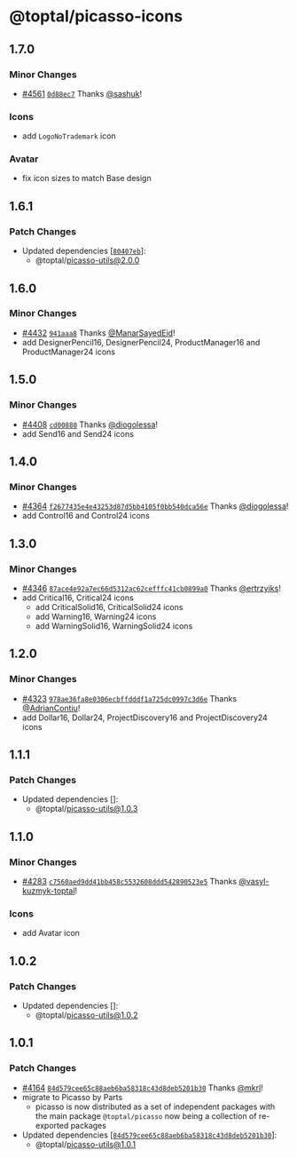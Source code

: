 # @toptal/picasso-icons

## 1.7.0

### Minor Changes

- [#4561](https://github.com/toptal/picasso/pull/4561) [`0d88ec7`](https://github.com/toptal/picasso/commit/0d88ec7dfab46c4eb02669ee8d69a921e6cac569) Thanks [@sashuk](https://github.com/sashuk)!

### Icons

- add `LogoNoTrademark` icon

### Avatar

- fix icon sizes to match Base design

## 1.6.1

### Patch Changes

- Updated dependencies [[`80407eb`](https://github.com/toptal/picasso/commit/80407eb734c69894ee6d2dadd3e773752fc43c5d)]:
  - @toptal/picasso-utils@2.0.0

## 1.6.0

### Minor Changes

- [#4432](https://github.com/toptal/picasso/pull/4432) [`941aaa8`](https://github.com/toptal/picasso/commit/941aaa827318acc969968b1b770ddb5bb63471a7) Thanks [@ManarSayedEid](https://github.com/ManarSayedEid)!
- add DesignerPencil16, DesignerPencil24, ProductManager16 and ProductManager24 icons

## 1.5.0

### Minor Changes

- [#4408](https://github.com/toptal/picasso/pull/4408) [`cd00880`](https://github.com/toptal/picasso/commit/cd008802e9701bb6574b3354f9d6e95c6ffc61ed) Thanks [@diogolessa](https://github.com/diogolessa)!
- add Send16 and Send24 icons

## 1.4.0

### Minor Changes

- [#4364](https://github.com/toptal/picasso/pull/4364) [`f2677435e4e43253d87d5bb4105f0bb540dca56e`](https://github.com/toptal/picasso/commit/f2677435e4e43253d87d5bb4105f0bb540dca56e) Thanks [@diogolessa](https://github.com/diogolessa)!
- add Control16 and Control24 icons

## 1.3.0

### Minor Changes

- [#4346](https://github.com/toptal/picasso/pull/4346) [`87ace4e92a7ec66d5312ac62cefffc41cb0899a0`](https://github.com/toptal/picasso/commit/87ace4e92a7ec66d5312ac62cefffc41cb0899a0) Thanks [@ertrzyiks](https://github.com/ertrzyiks)!
- add Critical16, Critical24 icons
  - add CriticalSolid16, CriticalSolid24 icons
  - add Warning16, Warning24 icons
  - add WarningSolid16, WarningSolid24 icons

## 1.2.0

### Minor Changes

- [#4323](https://github.com/toptal/picasso/pull/4323) [`978ae36fa8e0306ecbffdddf1a725dc0997c3d6e`](https://github.com/toptal/picasso/commit/978ae36fa8e0306ecbffdddf1a725dc0997c3d6e) Thanks [@AdrianContiu](https://github.com/AdrianContiu)!
- add Dollar16, Dollar24, ProjectDiscovery16 and ProjectDiscovery24 icons

## 1.1.1

### Patch Changes

- Updated dependencies []:
  - @toptal/picasso-utils@1.0.3

## 1.1.0

### Minor Changes

- [#4283](https://github.com/toptal/picasso/pull/4283) [`c7560aed9dd41bb458c5532608ddd542890523e5`](https://github.com/toptal/picasso/commit/c7560aed9dd41bb458c5532608ddd542890523e5) Thanks [@vasyl-kuzmyk-toptal](https://github.com/vasyl-kuzmyk-toptal)!

### Icons

- add Avatar icon

## 1.0.2

### Patch Changes

- Updated dependencies []:
  - @toptal/picasso-utils@1.0.2

## 1.0.1

### Patch Changes

- [#4164](https://github.com/toptal/picasso/pull/4164) [`84d579cee65c88aeb6ba58318c43d8deb5201b30`](https://github.com/toptal/picasso/commit/84d579cee65c88aeb6ba58318c43d8deb5201b30) Thanks [@mkrl](https://github.com/mkrl)!
- migrate to Picasso by Parts
  - picasso is now distributed as a set of independent packages with the main package `@toptal/picasso` now being a collection of re-exported packages
- Updated dependencies [[`84d579cee65c88aeb6ba58318c43d8deb5201b30`](https://github.com/toptal/picasso/commit/84d579cee65c88aeb6ba58318c43d8deb5201b30)]:
  - @toptal/picasso-utils@1.0.1
